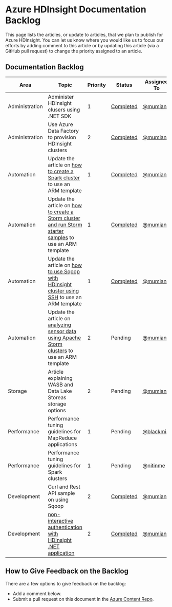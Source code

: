 <properties
   pageTitle="Azure HDInsight Documentation Backlog | Microsoft Azure"
   description="View and rate the HDInsight help articles that you would like to see published"
   documentationCenter="na"
   services="hdinsight"
   authors="nitinme"
   manager="pablissima"
   editor="cgronlun"/>

<tags
	ms.service="hdinsight"
	ms.date="06/01/2016"
	wacn.date=""/>

# Azure HDInsight Documentation Backlog

This page lists the articles, or update to articles, that we plan to publish for Azure HDInsight. You can let us know where you would like us to focus our efforts by adding comment to this article or by updating this article (via a GitHub pull request) to change the priority assigned to an article.

## Documentation Backlog

Area   |Topic | Priority | Status | Assigned To | Requested By 
------------- | ------------- | -------------- | -------------- | --------------- | --------------
Administration | Administer HDInsight clusers using .NET SDK | 1 | [Completed](/documentation/articles/hdinsight-administer-use-dotnet-sdk/) | [@mumian](https://github.com/mumian) | - |
Administration | Use Azure Data Factory to provision HDInsight clusters		 | 2 | [Completed](/documentation/articles/hdinsight-hadoop-create-linux-clusters-adf/) |  [@mumian](https://github.com/mumian) | - |
Automation  | Update the article on [how to create a Spark cluster](/documentation/articles/hdinsight-apache-spark-jupyter-spark-sql/) to use an ARM template		| 1 |  [Completed](/documentation/articles/hdinsight-apache-spark-jupyter-spark-sql/#create-spark-cluster) | [@mumian](https://github.com/mumian) | -
Automation  | Update the article on [how to create a Storm cluster and run Storm starter samples](/documentation/articles/hdinsight-apache-storm-tutorial-get-started-linux/) to use an ARM template		| 1 |  [Completed](/documentation/articles/hdinsight-apache-storm-tutorial-get-started-linux/#create-a-storm-cluster) | [@mumian](https://github.com/mumian) | -
Automation  | Update the article on [how to use Sqoop with HDInsight cluster using SSH](/documentation/articles/hdinsight-use-sqoop-mac-linux/) to use an ARM template| 1 |  [Completed](/documentation/articles/hdinsight-use-sqoop/#create-cluster-and-sql-database) | [@mumian](https://github.com/mumian) | -
Automation  | Update the article on [analyzing sensor data using Apache Storm clusters](/documentation/articles/hdinsight-storm-sensor-data-analysis/) to use an ARM template| 2 |  Pending | [@mumian](https://github.com/mumian) | -
Storage | Article explaining WASB and Data Lake Storeas storage options | 2 | Pending | [@mumian](https://github.com/mumian) | - 
Performance  | Performance tuning guidelines for MapReduce applications 		| 1 |  Pending | [@blackmist](https://github.com/blackmist) | -
Performance | Performance tuning guidelines for Spark clusters |1 | Pending | [@nitinme](https://github.com/nitinme) | -
Development | Curl and Rest API sample on using Sqoop | 2 | [Completed](/documentation/articles/hdinsight-hadoop-use-sqoop-curl/) | [@mumian](https://github.com/mumian) | Jon Kennerly |
Development | [non-interactive authentication with HDInsight .NET application](/documentation/articles/hdinsight-create-non-interactive-authentication-dotnet-applications/) |2| [Completed](/documentation/articles/hdinsight-create-non-interactive-authentication-dotnet-applications/) | [@mumian](https://github.com/mumian) | [@matt1883](https://github.com/matt1883)


## How to Give Feedback on the Backlog
There are a few options to give feedback on the backlog:

* Add a comment below.
* Submit a pull request on this document in the [Azure Content Repo](https://github.com/Azure/azure-content/blob/master/articles/hdinsight/hdinsight-documentation-backlog.md).
